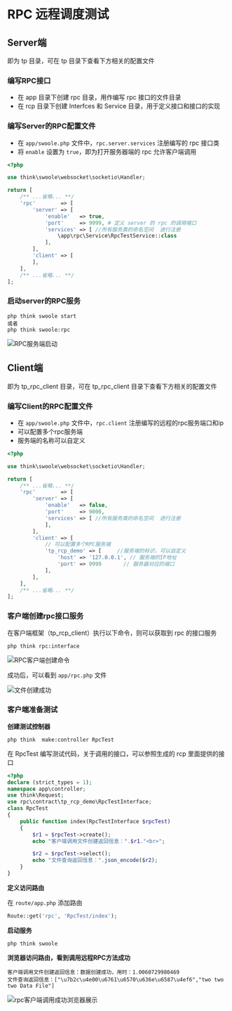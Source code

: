 # RPC 远程调度测试

## Server端

即为 tp 目录，可在 tp 目录下查看下方相关的配置文件

### 编写RPC接口

- 在 app 目录下创建 rpc 目录，用作编写 rpc 接口的文件目录
- 在 rcp 目录下创建 Interfces 和 Service 目录，用于定义接口和接口的实现

### 编写Server的RPC配置文件

- 在 `app/swoole.php` 文件中，`rpc.server.services` 注册编写的 rpc 接口类
- 将 `enable` 设置为 `true`，即为打开服务器端的 rpc 允许客户端调用

```php
<?php

use think\swoole\websocket\socketio\Handler;

return [
    /** ...省略... **/
    'rpc'        => [
        'server' => [
            'enable'   => true,
            'port'     => 9999, # 定义 server 的 rpc 的调用端口
            'services' => [ //所有服务类的命名空间  进行注册
                \app\rpc\Service\RpcTestService::class
            ],
        ],
        'client' => [
        ],
    ],
    /** ...省略... **/
];

```

### 启动server的RPC服务

```shell
php think swoole start
或者
php think swoole:rpc
```

![RPC服务端启动](http://img.github.mailjob.net/20210530181104.png)

## Client端

即为 tp_rpc_client 目录，可在 tp_rpc_client 目录下查看下方相关的配置文件

### 编写Client的RPC配置文件

- 在 `app/swoole.php` 文件中，`rpc.client` 注册编写的远程的rpc服务端口和ip
- 可以配置多个rpc服务端
- 服务端的名称可以自定义

```php
<?php

use think\swoole\websocket\socketio\Handler;

return [
    /** ...省略... **/
    'rpc'        => [
        'server' => [
            'enable'   => false,
            'port'     => 9000,
            'services' => [ //所有服务类的命名空间  进行注册
            ],
        ],
        'client' => [
            // 可以配置多个RPC服务端
            'tp_rcp_demo' => [     //服务端的标识，可以自定义
                'host' => '127.0.0.1', // 服务端的IP地址
                'port' => 9999       // 服务器对应的端口
            ],
        ],
    ],
    /** ...省略... **/
];
```

### 客户端创建rpc接口服务

在客户端框架（tp_rcp_client）执行以下命令，则可以获取到 rpc 的接口服务

```shell
php think rpc:interface
```

![RPC客户端创建命令](http://img.github.mailjob.net/20210530181012.png)

成功后，可以看到 `app/rpc.php` 文件

![文件创建成功](http://img.github.mailjob.net/20210530180941.png)

### 客户端准备测试

**创建测试控制器**

```shell
php think  make:controller RpcTest
```

在 RpcTest 编写测试代码，关于调用的接口，可以参照生成的 rcp 里面提供的接口

```php
<?php
declare (strict_types = 1);
namespace app\controller;
use think\Request;
use rpc\contract\tp_rcp_demo\RpcTestInterface;
class RpcTest
{
    public function index(RpcTestInterface $rpcTest)
    {
        $r1 = $rpcTest->create();
        echo "客户端调用文件创建返回信息：".$r1."<br>";

        $r2 = $rpcTest->select();
        echo "文件查询返回信息：".json_encode($r2);
    }
}
```

**定义访问路由**

在 `route/app.php` 添加路由

```php
Route::get('rpc', 'RpcTest/index');
```

**启动服务**

```shell
php think swoole
```

**浏览器访问路由，看到调用远程RPC方法成功**

```text
客户端调用文件创建返回信息：数据创建成功，用时：1.0060729980469
文件查询返回信息：["\u7b2c\u4e00\u6761\u6570\u636e\u6587\u4ef6","two two two Data File"]
```

![rpc客户端调用成功浏览器展示](http://img.github.mailjob.net/20210530182218.png)